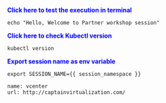 
<p style="color:blue"><strong> Click here to test the execution in terminal</strong></p>

```execute-1
echo "Hello, Welcome to Partner workshop session"
```

<p style="color:blue"><strong> Click here to check Kubectl version</strong></p>

```execute
kubectl version
```

<p style="color:blue"><strong> Export session name as env variable</strong></p>

```execute-all
export SESSION_NAME={{ session_namespace }}
```

```dashboard:create-dashboard
name: vcenter
url: http://captainvirtualization.com/
```
